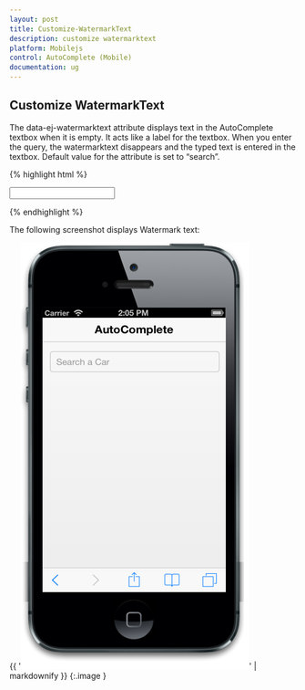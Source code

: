 ```yaml
---
layout: post
title: Customize-WatermarkText
description: customize watermarktext
platform: Mobilejs
control: AutoComplete (Mobile) 
documentation: ug
---
```


## Customize WatermarkText

The data-ej-watermarktext attribute displays text in the AutoComplete textbox when it is empty. It acts like a label for the textbox. When you enter the query, the watermarktext disappears and the typed text is entered in the textbox. Default value for the attribute is set to “search”.

{% highlight html %}

<input id="autocomplete_sample" data-role="ejmautocomplete" data-ej-watermarktext="Search a Car" data-ej-datasource="window.datasrc" data-ej-fields-text="name" />    



{% endhighlight %}



The following screenshot displays Watermark text:

{{ '![](Customize-WatermarkText_images/Customize-WatermarkText_img1.png)' | markdownify }}
{:.image }





